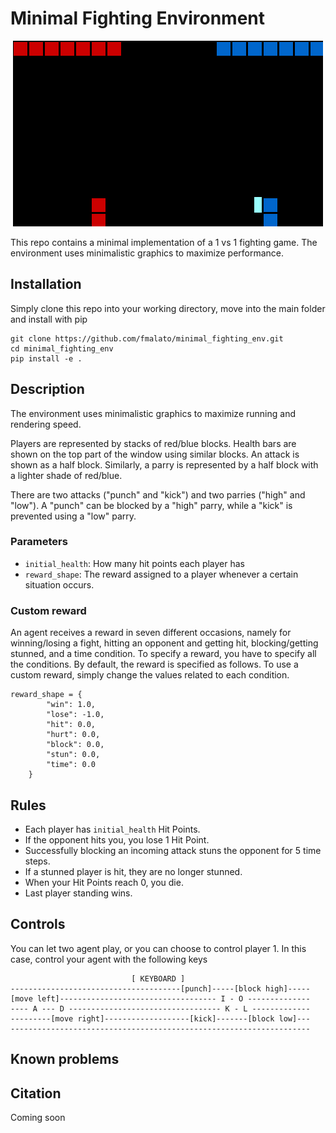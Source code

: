 # Minimal Fighting Environment
<p align="center">
  <img src="figures/game_shot.png" />
</p>


This repo contains a minimal implementation of a 1 vs 1 fighting game. The environment uses minimalistic graphics to maximize performance.

## Installation
Simply clone this repo into your working directory, move into the main folder and install with pip

```
git clone https://github.com/fmalato/minimal_fighting_env.git
cd minimal_fighting_env
pip install -e .
```

## Description
The environment uses minimalistic graphics to maximize running and rendering speed. 

Players are represented by stacks of red/blue blocks.
Health bars are shown on the top part of the window using similar blocks.
An attack is shown as a half block. Similarly, a parry is represented by a half block with a lighter shade of red/blue.

There are two attacks ("punch" and "kick") and two parries ("high" and "low"). A "punch" can be blocked by a "high" parry, while a "kick" is prevented using a "low" parry.

### Parameters
- `initial_health`: How many hit points each player has
- `reward_shape`: The reward assigned to a player whenever a certain situation occurs.

### Custom reward
An agent receives a reward in seven different occasions, namely for winning/losing a fight, hitting an opponent and getting hit, blocking/getting stunned, and a time condition. To specify a reward, you have to specify all the conditions. By default, the reward is specified as follows. To use a custom reward, simply change the values related to each condition.
```
reward_shape = {
        "win": 1.0,
        "lose": -1.0,
        "hit": 0.0,
        "hurt": 0.0,
        "block": 0.0,
        "stun": 0.0,
        "time": 0.0
    }
```

## Rules
- Each player has `initial_health` Hit Points.
- If the opponent hits you, you lose 1 Hit Point.
- Successfully blocking an incoming attack stuns the opponent for 
  5 time steps.
- If a stunned player is hit, they are no longer stunned.
- When your Hit Points reach 0, you die.
- Last player standing wins.

## Controls
You can let two agent play, or you can choose to control player 1. In this case, control your agent with the following keys
```
                           [ KEYBOARD ]
--------------------------------------[punch]-----[block high]-----
[move left]----------------------------------- I - O --------------
---- A --- D ---------------------------------- K - L -------------
---------[move right]-------------------[kick]-------[block low]---
-------------------------------------------------------------------
```

## Known problems

## Citation
Coming soon